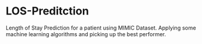 # LOS-Preditction
Length of Stay Prediction for a patient using MIMIC Dataset. Applying some machine learning algorithms and picking up the best performer.
